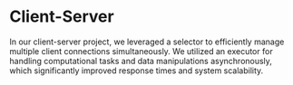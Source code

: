 # Client-Server
In our client-server project, we leveraged a selector to efficiently manage multiple client connections simultaneously. We utilized an executor for handling computational tasks and data manipulations asynchronously, which significantly improved response times and system scalability.
